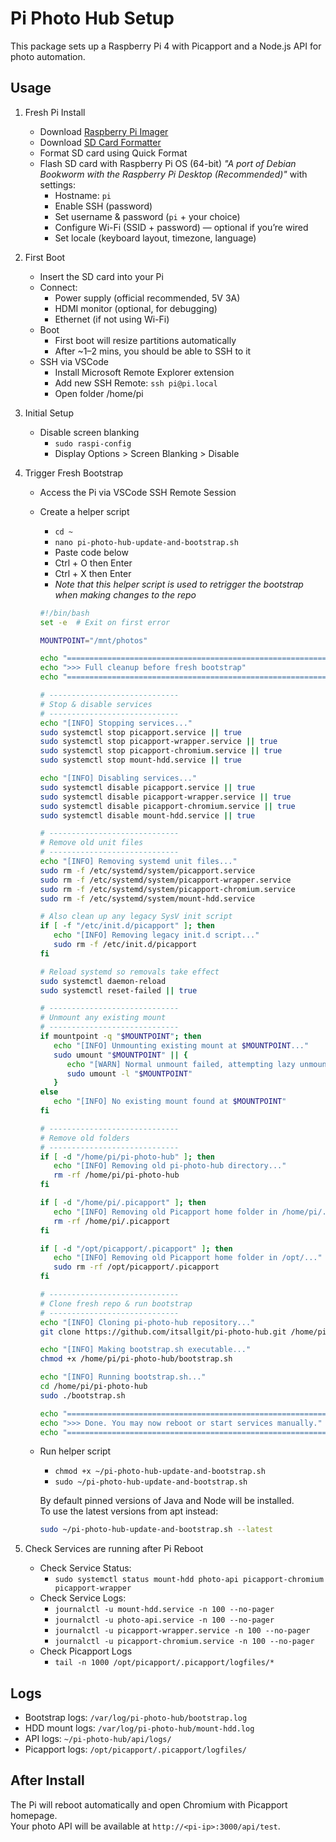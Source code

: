 # Pi Photo Hub Setup

This package sets up a Raspberry Pi 4 with Picapport and a Node.js API for photo automation.

## Usage

1. Fresh Pi Install

   * Download [Raspberry Pi Imager](https://www.raspberrypi.com/software/)
   * Download [SD Card Formatter](https://www.sdcard.org/downloads/formatter/)
   * Format SD card using Quick Format
   * Flash SD card with Raspberry Pi OS (64-bit) *"A port of Debian Bookworm with the Raspberry Pi Desktop (Recommended)"* with settings:
      * Hostname: `pi`
      * Enable SSH (password)
      * Set username & password (`pi` + your choice)
      * Configure Wi-Fi (SSID + password) — optional if you’re wired
      * Set locale (keyboard layout, timezone, language)

1. First Boot

   * Insert the SD card into your Pi
   * Connect:
      * Power supply (official recommended, 5V 3A)
      * HDMI monitor (optional, for debugging)
      * Ethernet (if not using Wi-Fi)
    * Boot
      * First boot will resize partitions automatically
      * After ~1–2 mins, you should be able to SSH to it
   * SSH via VSCode
      * Install Microsoft Remote Explorer extension
      * Add new SSH Remote: `ssh pi@pi.local`
      * Open folder /home/pi

1. Initial Setup

   * Disable screen blanking
      * `sudo raspi-config`
      * Display Options > Screen Blanking > Disable

1. Trigger Fresh Bootstrap

   * Access the Pi via VSCode SSH Remote Session
   * Create a helper script
      * `cd ~`
      * `nano pi-photo-hub-update-and-bootstrap.sh`
      * Paste code below
      * Ctrl + O then Enter
      * Ctrl + X then Enter
      * *Note that this helper script is used to retrigger the bootstrap when making changes to the repo*
      ```bash
      #!/bin/bash
      set -e  # Exit on first error

      MOUNTPOINT="/mnt/photos"

      echo "============================================================"
      echo ">>> Full cleanup before fresh bootstrap"
      echo "============================================================"

      # -----------------------------
      # Stop & disable services
      # -----------------------------
      echo "[INFO] Stopping services..."
      sudo systemctl stop picapport.service || true
      sudo systemctl stop picapport-wrapper.service || true
      sudo systemctl stop picapport-chromium.service || true
      sudo systemctl stop mount-hdd.service || true

      echo "[INFO] Disabling services..."
      sudo systemctl disable picapport.service || true
      sudo systemctl disable picapport-wrapper.service || true
      sudo systemctl disable picapport-chromium.service || true
      sudo systemctl disable mount-hdd.service || true

      # -----------------------------
      # Remove old unit files
      # -----------------------------
      echo "[INFO] Removing systemd unit files..."
      sudo rm -f /etc/systemd/system/picapport.service
      sudo rm -f /etc/systemd/system/picapport-wrapper.service
      sudo rm -f /etc/systemd/system/picapport-chromium.service
      sudo rm -f /etc/systemd/system/mount-hdd.service

      # Also clean up any legacy SysV init script
      if [ -f "/etc/init.d/picapport" ]; then
         echo "[INFO] Removing legacy init.d script..."
         sudo rm -f /etc/init.d/picapport
      fi

      # Reload systemd so removals take effect
      sudo systemctl daemon-reload
      sudo systemctl reset-failed || true

      # -----------------------------
      # Unmount any existing mount
      # -----------------------------
      if mountpoint -q "$MOUNTPOINT"; then
         echo "[INFO] Unmounting existing mount at $MOUNTPOINT..."
         sudo umount "$MOUNTPOINT" || {
            echo "[WARN] Normal unmount failed, attempting lazy unmount..."
            sudo umount -l "$MOUNTPOINT"
         }
      else
         echo "[INFO] No existing mount found at $MOUNTPOINT"
      fi

      # -----------------------------
      # Remove old folders
      # -----------------------------
      if [ -d "/home/pi/pi-photo-hub" ]; then
         echo "[INFO] Removing old pi-photo-hub directory..."
         rm -rf /home/pi/pi-photo-hub
      fi

      if [ -d "/home/pi/.picapport" ]; then
         echo "[INFO] Removing old Picapport home folder in /home/pi/..."
         rm -rf /home/pi/.picapport
      fi

      if [ -d "/opt/picapport/.picapport" ]; then
         echo "[INFO] Removing old Picapport home folder in /opt/..."
         sudo rm -rf /opt/picapport/.picapport
      fi

      # -----------------------------
      # Clone fresh repo & run bootstrap
      # -----------------------------
      echo "[INFO] Cloning pi-photo-hub repository..."
      git clone https://github.com/itsallgit/pi-photo-hub.git /home/pi/pi-photo-hub

      echo "[INFO] Making bootstrap.sh executable..."
      chmod +x /home/pi/pi-photo-hub/bootstrap.sh

      echo "[INFO] Running bootstrap.sh..."
      cd /home/pi/pi-photo-hub
      sudo ./bootstrap.sh

      echo "============================================================"
      echo ">>> Done. You may now reboot or start services manually."
      echo "============================================================"
      ```

   * Run helper script
      * `chmod +x ~/pi-photo-hub-update-and-bootstrap.sh`
      * `sudo ~/pi-photo-hub-update-and-bootstrap.sh`

      By default pinned versions of Java and Node will be installed.  
      To use the latest versions from apt instead:
      ```bash
      sudo ~/pi-photo-hub-update-and-bootstrap.sh --latest
      ```

1. Check Services are running after Pi Reboot

   * Check Service Status:
      * `sudo systemctl status mount-hdd photo-api picapport-chromium picapport-wrapper`
   * Check Service Logs:
      * `journalctl -u mount-hdd.service -n 100 --no-pager`
      * `journalctl -u photo-api.service -n 100 --no-pager`
      * `journalctl -u picapport-wrapper.service -n 100 --no-pager`
      * `journalctl -u picapport-chromium.service -n 100 --no-pager`
   * Check Picapport Logs
      * `tail -n 1000 /opt/picapport/.picapport/logfiles/*`

## Logs

- Bootstrap logs: `/var/log/pi-photo-hub/bootstrap.log`
- HDD mount logs: `/var/log/pi-photo-hub/mount-hdd.log`
- API logs: `~/pi-photo-hub/api/logs/`
- Picapport logs: `/opt/picapport/.picapport/logfiles/`

## After Install

The Pi will reboot automatically and open Chromium with Picapport homepage.  
Your photo API will be available at `http://<pi-ip>:3000/api/test`.

